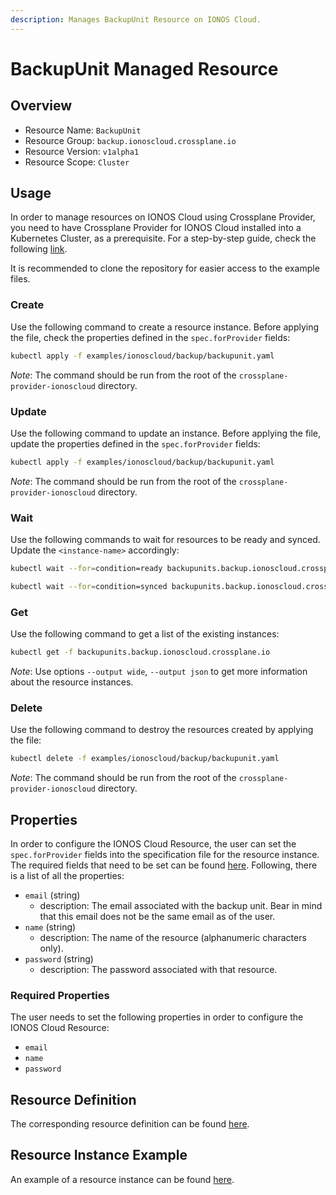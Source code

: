 ```yaml
---
description: Manages BackupUnit Resource on IONOS Cloud.
---
```


# BackupUnit Managed Resource

## Overview

* Resource Name: `BackupUnit`
* Resource Group: `backup.ionoscloud.crossplane.io`
* Resource Version: `v1alpha1`
* Resource Scope: `Cluster`

## Usage

In order to manage resources on IONOS Cloud using Crossplane Provider, you need to have Crossplane Provider for IONOS Cloud installed into a Kubernetes Cluster, as a prerequisite. For a step-by-step guide, check the following [link](https://github.com/ionos-cloud/crossplane-provider-ionoscloud/tree/master/examples/example.md).

It is recommended to clone the repository for easier access to the example files.

### Create

Use the following command to create a resource instance. Before applying the file, check the properties defined in the `spec.forProvider` fields:

```bash
kubectl apply -f examples/ionoscloud/backup/backupunit.yaml
```

_Note_: The command should be run from the root of the `crossplane-provider-ionoscloud` directory.

### Update

Use the following command to update an instance. Before applying the file, update the properties defined in the `spec.forProvider` fields:

```bash
kubectl apply -f examples/ionoscloud/backup/backupunit.yaml
```

_Note_: The command should be run from the root of the `crossplane-provider-ionoscloud` directory.

### Wait

Use the following commands to wait for resources to be ready and synced. Update the `<instance-name>` accordingly:

```bash
kubectl wait --for=condition=ready backupunits.backup.ionoscloud.crossplane.io/<instance-name>
```

```bash
kubectl wait --for=condition=synced backupunits.backup.ionoscloud.crossplane.io/<instance-name>
```

### Get

Use the following command to get a list of the existing instances:

```bash
kubectl get -f backupunits.backup.ionoscloud.crossplane.io
```

_Note_: Use options `--output wide`, `--output json` to get more information about the resource instances.

### Delete

Use the following command to destroy the resources created by applying the file:

```bash
kubectl delete -f examples/ionoscloud/backup/backupunit.yaml
```

_Note_: The command should be run from the root of the `crossplane-provider-ionoscloud` directory.

## Properties

In order to configure the IONOS Cloud Resource, the user can set the `spec.forProvider` fields into the specification file for the resource instance. The required fields that need to be set can be found [here](#required-properties). Following, there is a list of all the properties:

* `email` (string)
	* description: The email associated with the backup unit. Bear in mind that this email does not be the same email as of the user.
* `name` (string)
	* description: The name of the  resource (alphanumeric characters only).
* `password` (string)
	* description: The password associated with that resource.

### Required Properties

The user needs to set the following properties in order to configure the IONOS Cloud Resource:

* `email`
* `name`
* `password`

## Resource Definition

The corresponding resource definition can be found [here](https://github.com/ionos-cloud/crossplane-provider-ionoscloud/tree/master/package/crds/backup.ionoscloud.crossplane.io_backupunits.yaml).

## Resource Instance Example

An example of a resource instance can be found [here](https://github.com/ionos-cloud/crossplane-provider-ionoscloud/tree/master/examples/ionoscloud/backup/backupunit.yaml).

